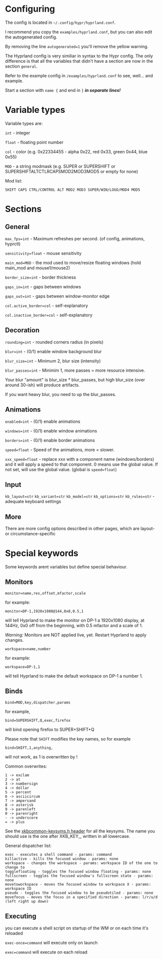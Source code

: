 # Configuring

The config is located in `~/.config/hypr/hyprland.conf`.

I recommend you copy the `examples/hyprland.conf`, but you can also edit the autogenerated config.

By removing the line `autogenerated=1` you'll remove the yellow warning.

The Hyprland config is very similiar in syntax to the Hypr config. The only difference is that all the variables that didn't have a section are now in the section `general`.

Refer to the example config in `/examples/hyprland.conf` to see, well... and example.

Start a section with `name {` and end in `}` ***in separate lines!***

# Variable types
Variable types are:

`int` - integer

`float` - floating point number

`col` - color (e.g. 0x22334455 - alpha 0x22, red 0x33, green 0x44, blue 0x55)

`MOD` - a string modmask (e.g. SUPER or SUPERSHIFT or SUPERSHIFTALTCTLRCAPSMOD2MOD3MOD5 or empty for none)

Mod list:
```
SHIFT CAPS CTRL/CONTROL ALT MOD2 MOD3 SUPER/WIN/LOGO/MOD4 MOD5
```

# Sections

## General
`max_fps=int` - Maximum refreshes per second. (of config, animations, hyprctl)

`sensitivity=float` - mouse sensitivity

`main_mod=MOD` - the mod used to move/resize floating windows (hold main_mod and mouse1/mouse2)

`border_size=int` - border thickness

`gaps_in=int` - gaps between windows

`gaps_out=int` - gaps between window-monitor edge

`col.active_border=col` - self-explanatory

`col.inactive_border=col` - self-explanatory

## Decoration

`rounding=int` - rounded corners radius (in pixels)

`blur=int` - (0/1) enable window background blur

`blur_size=int` - Minimum 2, blur size (intensity)

`blur_passes=int` - Minimim 1, more passes = more resource intensive.
    
Your blur "amount" is blur_size * blur_passes, but high blur_size (over around 30-ish) will produce artifacts.
    
If you want heavy blur, you need to up the blur_passes.

## Animations

`enabled=int` - (0/1) enable animations

`windows=int` - (0/1) enable window animations

`borders=int` - (0/1) enable border animations

`speed=float` - Speed of the animations, more = slower.

`xxx_speed=float` - replace xxx with a component name (windows/borders) and it will apply a speed to that component. 0 means use the global value. If not set, will use the global value. (global is `speed=float`)

## Input

`kb_layout=str` `kb_variant=str` `kb_model=str` `kb_options=str` `kb_rules=str` - adequate keyboard settings

## More 
There are more config options described in other pages, which are layout- or circumstance-specific

# Special keywords

Some keywords arent variables but define special behaviour.

## Monitors
```
monitor=name,res,offset,mfactor,scale
```

for example:
```
monitor=DP-1,1920x1080@144,0x0,0.5,1
```
will tell Hyprland to make the monitor on DP-1 a 1920x1080 display, at 144Hz, 0x0 off from the beginning, with 0.5 mfactor and a scale of 1.

_Warning:_ Monitors are NOT applied live, yet. Restart Hyprland to apply changes.

```
workspace=name,number
```
for example:
```
workspace=DP-1,1
```
will tell Hyprland to make the default workspace on DP-1 a number 1.

## Binds
```
bind=MOD,key,dispatcher,params
```
for example,
```
bind=SUPERSHIFT,Q,exec,firefox
```
will bind opening firefox to SUPER+SHIFT+Q

Please note that `SHIFT` modifies the key names, so for example
```
bind=SHIFT,1,anything,
```
will not work, as 1 is overwritten by !

Common overwrites:
```
1 -> exclam
2 -> at
3 -> numbersign
4 -> dollar
5 -> percent
6 -> asciicircum
7 -> ampersand
8 -> asterisk
9 -> parenleft
0 -> parenright
- -> underscore
= -> plus
```

See the [xkbcommon-keysyms.h header](https://github.com/xkbcommon/libxkbcommon/blob/master/include/xkbcommon/xkbcommon-keysyms.h) for all the keysyms. The name you should use is the one after XKB_KEY_, written in all lowercase.


General dispatcher list:
```
exec - executes a shell command - params: command
killactive - kills the focused window - params: none
workspace - changes the workspace - params: workspace ID of the one to change to
togglefloating - toggles the focused window floating - params: none
fullscreen - toggles the focused window's fullscreen state - params: none
movetoworkspace - moves the focused window to workspace X - params: workspace ID
pseudo - toggles the focused window to be pseudotiled - params: none
movefocus - moves the focus in a specified direction - params: l/r/u/d (left right up down)
```

## Executing
you can execute a shell script on startup of the WM or on each time it's reloaded

`exec-once=command` will execute only on launch

`exec=command` will execute on each reload